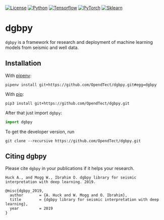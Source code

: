 [![License](https://img.shields.io/github/license/analysiscenter/batchflow.svg)](https://www.apache.org/licenses/LICENSE-2.0)
[![Python](https://img.shields.io/badge/python-3.7-blue.svg)](https://python.org)
[![Tensorflow](https://img.shields.io/badge/Tensorflow-2.1-green.svg)](https://www.tensorflow.org)
[![PyTorch](https://img.shields.io/badge/PyTorch-1.9-red.svg)](https://pytorch.org)
[![Sklearn](https://img.shields.io/badge/Scikitlearn-0.24-blue.svg)](https://scikit-learn.org)

# dgbpy

`dgbpy` is a framework for research and deployment of machine learning models from seismic and well data.


## Installation

With [pipenv](https://docs.pipenv.org/):

    pipenv install git+https://github.com/OpendTect/dgbpy.git#egg=dgbpy

With [pip](https://pip.pypa.io/en/stable/):

    pip3 install git+https://github.com/OpendTect/dgbpy.git

After that just import `dgbpy`:
```python
import dgbpy
```

To get the developer version, run
```
git clone --recursive https://github.com/OpendTect/dgbpy.git
```

## Citing dgbpy

Please cite `dgbpy` in your publications if it helps your research.

    Huck A., and Mogg W., Ibrahim O. dgbpy library for seismic interpretation with deep learning. 2019.

```
@misc{dgbpy_2019,
  author       = {A. Huck and W. Mogg and O. Ibrahim},
  title        = {dgbpy library for seismic interpretation with deep learning},
  year         = 2019
}
```

